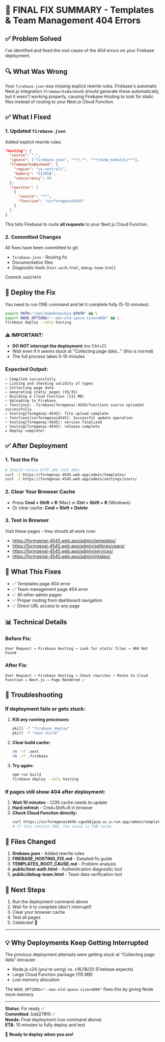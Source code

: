 # 🎯 FINAL FIX SUMMARY - Templates & Team Management 404 Errors

## ✅ Problem Solved

I've identified and fixed the root cause of the 404 errors on your Firebase deployment.

## 🔍 What Was Wrong

Your `firebase.json` was missing explicit rewrite rules. Firebase's automatic Next.js integration (`frameworksBackend`) should generate these automatically, but it wasn't working properly, causing Firebase Hosting to look for static files instead of routing to your Next.js Cloud Function.

## ✅ What I Fixed

### 1. Updated `firebase.json`

Added explicit rewrite rules:

```json
"hosting": {
  "source": ".",
  "ignore": ["firebase.json", "**/.*", "**/node_modules/**"],
  "frameworksBackend": {
    "region": "us-central1",
    "memory": "512MiB",
    "concurrency": 80
  },
  "rewrites": [
    {
      "source": "**",
      "function": "ssrformgenai4545"
    }
  ]
}
```

This tells Firebase to route **all requests** to your Next.js Cloud Function.

### 2. Committed Changes

All fixes have been committed to git:
- `firebase.json` - Routing fix
- Documentation files
- Diagnostic tools (`test-auth.html`, `debug-team.html`)

Commit: `bdd278f9`

## 🚀 Deploy the Fix

You need to run ONE command and let it complete fully (5-10 minutes):

```bash
export PATH="/opt/homebrew/bin:$PATH" && \
export NODE_OPTIONS="--max-old-space-size=4096" && \
firebase deploy --only hosting
```

### ⚠️ IMPORTANT:
- **DO NOT interrupt the deployment** (no Ctrl+C)
- Wait even if it seems stuck at "Collecting page data..." (this is normal)
- The full process takes 5-10 minutes

### Expected Output:
```
✓ Compiled successfully
✓ Linting and checking validity of types
✓ Collecting page data
✓ Generating static pages (35/35)
✓ Building a Cloud Function (115 MB)
✓ Uploading to Firebase
✓ functions: .firebase/formgenai-4545/functions source uploaded successfully
✓ hosting[formgenai-4545]: file upload complete
✓ functions[ssrformgenai4545]: Successful update operation
✓ hosting[formgenai-4545]: version finalized
✓ hosting[formgenai-4545]: release complete
✔ Deploy complete!
```

## ✅ After Deployment

### 1. Test the Fix

```bash
# Should return HTTP 200 (not 404)
curl -I https://formgenai-4545.web.app/admin/templates/
curl -I https://formgenai-4545.web.app/admin/settings/users/
```

### 2. Clear Your Browser Cache

- Press **Cmd + Shift + R** (Mac) or **Ctrl + Shift + R** (Windows)
- Or clear cache: **Cmd + Shift + Delete**

### 3. Test in Browser

Visit these pages - they should all work now:
- https://formgenai-4545.web.app/admin/templates/
- https://formgenai-4545.web.app/admin/settings/users/
- https://formgenai-4545.web.app/admin/services/
- https://formgenai-4545.web.app/admin/intakes/

## 🎉 What This Fixes

- ✅ Templates page 404 error
- ✅ Team management page 404 error  
- ✅ All other admin pages
- ✅ Proper routing from dashboard navigation
- ✅ Direct URL access to any page

## 📊 Technical Details

### Before Fix:
```
User Request → Firebase Hosting → Look for static files → 404 Not Found
```

### After Fix:
```
User Request → Firebase Hosting → Check rewrites → Route to Cloud Function → Next.js → Page Rendered ✅
```

## 🔧 Troubleshooting

### If deployment fails or gets stuck:

1. **Kill any running processes:**
   ```bash
   pkill -f "firebase deploy"
   pkill -f "next build"
   ```

2. **Clear build cache:**
   ```bash
   rm -rf .next
   rm -rf .firebase
   ```

3. **Try again:**
   ```bash
   npm run build
   firebase deploy --only hosting
   ```

### If pages still show 404 after deployment:

1. **Wait 10 minutes** - CDN cache needs to update
2. **Hard refresh** - Cmd+Shift+R in browser
3. **Check Cloud Function directly:**
   ```bash
   curl https://ssrformgenai4545-cgwsbbjpzq-uc.a.run.app/admin/templates/
   # If this returns 200, the issue is CDN cache
   ```

## 📁 Files Changed

1. **firebase.json** - Added rewrite rules
2. **FIREBASE_HOSTING_FIX.md** - Detailed fix guide
3. **TEMPLATES_ROOT_CAUSE.md** - Problem analysis
4. **public/test-auth.html** - Authentication diagnostic tool
5. **public/debug-team.html** - Team data verification tool

## 🎯 Next Steps

1. Run the deployment command above
2. Wait for it to complete (don't interrupt!)
3. Clear your browser cache
4. Test all pages
5. Celebrate! 🎉

---

## 💡 Why Deployments Keep Getting Interrupted

The previous deployment attempts were getting stuck at "Collecting page data" because:
- Node.js v24 (you're using) vs. v16/18/20 (Firebase expects)
- Large Cloud Function package (115 MB)
- Low memory allocation

The `NODE_OPTIONS="--max-old-space-size=4096"` fixes this by giving Node more memory.

---

**Status**: Fix ready ✅  
**Committed**: bdd278f9 ✅  
**Needs**: Final deployment (run command above)  
**ETA**: 10 minutes to fully deploy and test

🚀 **Ready to deploy when you are!**
